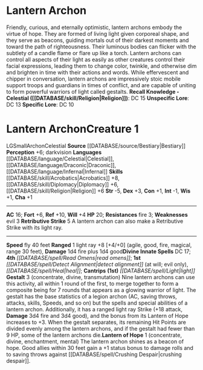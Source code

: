 ﻿---
ac: '16'
alignment: LG
all_resistance: null
burrow_speed: null
charisma: '+1'
climb_speed: null
constitution: '+1'
creature_ability:
- Gestalt
- Lantern of Hope
- Retributive Strike
creature_family: '[[DATABASE/monsterfamily/Archon|Archon]]'
dexterity: '+3'
element: null
fly_speed: '40'
fortitude: '+6'
hardness: null
hp: '20'
id: '30'
immunity: null
intelligence: '-1'
land_speed: null
language:
- '[[DATABASE/language/Celestial|Celestial]]'
- '[[DATABASE/language/Draconic|Draconic]]'
- '[[DATABASE/language/Infernal|Infernal]]'
level: '1'
max_speed: '40'
name: Lantern Archon
perception: '+6'
rarity: Common
reflex: '+10'
resistance:
- '[[DATABASE/trait/Fire|fire]] 3'
rus_type_level: null
school: null
sense:
- darkvision
size: Small
skill:
- '[[DATABASE/skill/Acrobatics|Acrobatics]] +8'
- '[[DATABASE/skill/Diplomacy|Diplomacy]] +6'
- '[[DATABASE/skill/Religion|Religion]] +6'
source: '[[DATABASE/source/Bestiary|Bestiary]]'
speed:
- fly 40 feet
spell:
- '[[DATABASE/spell/Detect Alignment|Detect Alignment]]'
- '[[DATABASE/spell/Heal|Heal]]'
- '[[DATABASE/spell/Light|Light]]'
- '[[DATABASE/spell/Read Omens|Read Omens]]'
strength: '-5'
strength_req: '-5'
strongest_save:
- Reflex
swim_speed: null
trait:
- '[[DATABASE/trait/Archon|Archon]]'
- '[[DATABASE/trait/Celestial|Celestial]]'
type: Creature
vision: Darkvision
weakest_save:
- Will
weakness:
- evil 3
will: '+4'
wisdom: '+1'

---
# Lantern Archon

Friendly, curious, and eternally optimistic, lantern archons embody the virtue of hope. They are formed of living light given corporeal shape, and they serve as beacons, guiding mortals out of their darkest moments and toward the path of righteousness. Their luminous bodies can flicker with the subtlety of a candle flame or flare up like a torch. Lantern archons can control all aspects of their light as easily as other creatures control their facial expressions, leading them to change color, twinkle, and otherwise dim and brighten in time with their actions and words. While effervescent and chipper in conversation, lantern archons are impressively stoic mobile support troops and guardians in times of conflict, and are capable of uniting to form powerful warriors of light called gestalts.
**Recall Knowledge - Celestial ([[DATABASE/skill/Religion|Religion]])**: DC 15
**Unspecific Lore**: DC 13
**Specific Lore**: DC 10

# Lantern Archon<span class="item-type">Creature 1</span>

<span class="trait-alignment item-trait">LG</span><span class="trait-size item-trait">Small</span><span class="item-trait">Archon</span><span class="item-trait">Celestial</span>
**Source** [[DATABASE/source/Bestiary|Bestiary]]
**Perception** +6; darkvision
**Languages** [[DATABASE/language/Celestial|Celestial]], [[DATABASE/language/Draconic|Draconic]], [[DATABASE/language/Infernal|Infernal]]
**Skills** [[DATABASE/skill/Acrobatics|Acrobatics]] +8, [[DATABASE/skill/Diplomacy|Diplomacy]] +6, [[DATABASE/skill/Religion|Religion]] +6
**Str** -5, **Dex** +3, **Con** +1, **Int** -1, **Wis** +1, **Cha** +1

---
**AC** 16; **Fort** +6, **Ref** +10, **Will** +4
**HP** 20; **Resistances** fire 3;
 **Weaknesses** evil 3
<span class="in-box-ability">**Retributive Strike** <span class="action-icon">5</span> A lantern archon can also make a Retributive Strike with its light ray.</span>

---
**Speed** fly 40 feet
<span class="in-box-ability">**Ranged** <span class="action-icon">1</span> light ray +8 [+4/+0] (agile, good, fire, magical, range 30 feet), **Damage** 1d4 fire plus 1d4 good</span>**Divine Innate Spells** DC 17; **4th** _[[DATABASE/spell/Read Omens|read omens]]_; **1st** _[[DATABASE/spell/Detect Alignment|detect alignment]]_ (at will; evil only), _[[DATABASE/spell/Heal|heal]]_; **Cantrips** **(1st)** _[[DATABASE/spell/Light|light]]_
<span class="in-box-ability">**Gestalt** <span class="action-icon">3</span> (concentrate, divine, transmutation) Nine lantern archons can use this activity, all within 1 round of the first, to merge together to form a composite being for 7 rounds that appears as a glowing warrior of light. The gestalt has the base statistics of a legion archon (AC, saving throws, attacks, skills, Speeds, and so on) but the spells and special abilities of a lantern archon. Additionally, it has a ranged light ray Strike (+18 attack, **Damage** 3d4 fire and 3d4 good), and the bonus from its Lantern of Hope increases to +3. When the gestalt separates, its remaining Hit Points are divided evenly among the lantern archons, and if the gestalt had fewer than 9 HP, some of the lantern archons die.</span><span class="in-box-ability">**Lantern of Hope** <span class="action-icon">1</span> (concentrate, divine, enchantment, mental) The lantern archon shines as a beacon of hope. Good allies within 30 feet gain a +1 status bonus to damage rolls and to saving throws against [[DATABASE/spell/Crushing Despair|crushing despair]].</span>